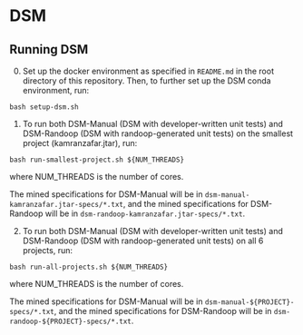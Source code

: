 # DSM

## Running DSM

0. Set up the docker environment as specified in `README.md` in the root directory of this repository. Then, to further set up the DSM conda environment, run:

```
bash setup-dsm.sh
```

1. To run both DSM-Manual (DSM with developer-written unit tests) and DSM-Randoop (DSM with randoop-generated unit tests) on the smallest project (kamranzafar.jtar), run:

```
bash run-smallest-project.sh ${NUM_THREADS}
```
where NUM_THREADS is the number of cores.

The mined specifications for DSM-Manual will be in `dsm-manual-kamranzafar.jtar-specs/*.txt`, and the mined specifications for DSM-Randoop will be in `dsm-randoop-kamranzafar.jtar-specs/*.txt`.

2. To run both DSM-Manual (DSM with developer-written unit tests) and DSM-Randoop (DSM with randoop-generated unit tests) on all 6 projects, run:

```
bash run-all-projects.sh ${NUM_THREADS}
```
where NUM_THREADS is the number of cores.

The mined specifications for DSM-Manual will be in `dsm-manual-${PROJECT}-specs/*.txt`, and the mined specifications for DSM-Randoop will be in `dsm-randoop-${PROJECT}-specs/*.txt`.